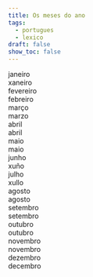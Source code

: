 ```yaml
---
title: Os meses do ano
tags:
  - portugues
  - lexico
draft: false
show_toc: false
---
```

<e-card color="1">
<div>janeiro</div>
<div>xaneiro</div>
</e-card>

<e-card color="2">
<div>fevereiro</div>
<div>febreiro</div>
</e-card>

<e-card color="3">
<div>março</div>
<div>marzo</div>
</e-card>

<e-card color="4">
<div>abril</div>
<div>abril</div>
</e-card>

<e-card color="5">
<div>maio</div>
<div>maio</div>
</e-card>

<e-card color="6">
<div>junho</div>
<div>xuño</div>
</e-card>

<e-card color="7">
<div>julho</div>
<div>xullo</div>
</e-card>

<e-card color="8">
<div>agosto</div>
<div>agosto</div>
</e-card>

<e-card color="9">
<div>setembro</div>
<div>setembro</div>
</e-card>

<e-card color="10">
<div>outubro</div>
<div>outubro</div>
</e-card>

<e-card color="1">
<div>novembro</div>
<div>novembro</div>
</e-card>

<e-card color="2">
<div>dezembro</div>
<div>decembro</div>
</e-card>
